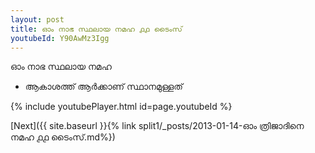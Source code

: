 ```yaml
---
layout: post
title: ഓം നാഭ സ്ഥലായ നമഹ ൧൧ ടൈംസ്
youtubeId: Y90AwMz3Igg
---
```

 
 
 ഓം നാഭ സ്ഥലായ നമഹ 
 
 -  ആകാശത്ത് ആർക്കാണ് സ്ഥാനമുള്ളത് 
 
  
 
  
 
 
 
 
 
 


{% include youtubePlayer.html id=page.youtubeId %}
 
[Next]({{ site.baseurl }}{% link  split1/_posts/2013-01-14-ഓം ത്രിജാദിനെ നമഹ ൧൧ ടൈംസ്.md%})
 
